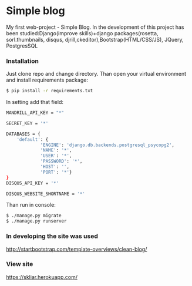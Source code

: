 # Simple blog

My first web-project - Simple Blog. In the development of this project has been studied:Django(improve skills)+django packages(rosetta, sorl.thumbnails, disqus, djrill,ckeditor),Bootstrap(HTML/CSS/JS), JQuery, PostgresSQL

### Installation

Just clone repo and change directory. Than open your virtual environment and install requirements package:
```sh
$ pip install -r requirements.txt
```
In setting add that field:
```sh
MANDRILL_API_KEY = "*"

SECRET_KEY = '*'

DATABASES = {
    'default': {
             'ENGINE': 'django.db.backends.postgresql_psycopg2',
             'NAME': '*',
             'USER': '*',
             'PASSWORD': '*',
             'HOST': '',
             'PORT': '*'}
}
DISQUS_API_KEY = '*'

DISQUS_WEBSITE_SHORTNAME = '*'
```
Than run in console:
```sh
$ ./manage.py migrate
$ ./manage.py runserver 
```

### In developing the site was used
http://startbootstrap.com/template-overviews/clean-blog/

### View site
https://skliar.herokuapp.com/
